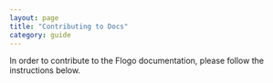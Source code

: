 ```yaml
---
layout: page
title: "Contributing to Docs"
category: guide
---
```


In order to contribute to the Flogo documentation, please follow the instructions below.

